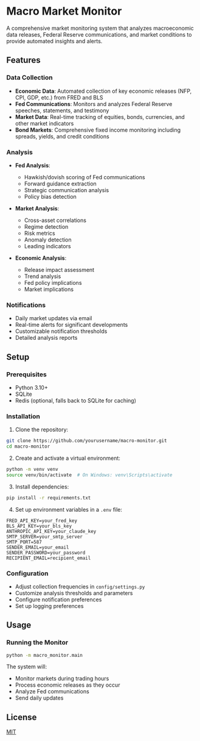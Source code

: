 # Macro Market Monitor

A comprehensive market monitoring system that analyzes macroeconomic data releases, Federal Reserve communications, and market conditions to provide automated insights and alerts.

## Features

### Data Collection
- **Economic Data**: Automated collection of key economic releases (NFP, CPI, GDP, etc.) from FRED and BLS
- **Fed Communications**: Monitors and analyzes Federal Reserve speeches, statements, and testimony
- **Market Data**: Real-time tracking of equities, bonds, currencies, and other market indicators
- **Bond Markets**: Comprehensive fixed income monitoring including spreads, yields, and credit conditions

### Analysis
- **Fed Analysis**: 
  - Hawkish/dovish scoring of Fed communications
  - Forward guidance extraction
  - Strategic communication analysis
  - Policy bias detection

- **Market Analysis**:
  - Cross-asset correlations
  - Regime detection
  - Risk metrics
  - Anomaly detection
  - Leading indicators

- **Economic Analysis**:
  - Release impact assessment
  - Trend analysis
  - Fed policy implications
  - Market implications

### Notifications
- Daily market updates via email
- Real-time alerts for significant developments
- Customizable notification thresholds
- Detailed analysis reports

## Setup

### Prerequisites
- Python 3.10+
- SQLite
- Redis (optional, falls back to SQLite for caching)

### Installation
1. Clone the repository:
```bash
git clone https://github.com/yourusername/macro-monitor.git
cd macro-monitor
```

2. Create and activate a virtual environment:
```bash
python -m venv venv
source venv/bin/activate  # On Windows: venv\Scripts\activate
```

3. Install dependencies:
```bash
pip install -r requirements.txt
```

4. Set up environment variables in a `.env` file:
```
FRED_API_KEY=your_fred_key
BLS_API_KEY=your_bls_key
ANTHROPIC_API_KEY=your_claude_key
SMTP_SERVER=your_smtp_server
SMTP_PORT=587
SENDER_EMAIL=your_email
SENDER_PASSWORD=your_password
RECIPIENT_EMAIL=recipient_email
```

### Configuration
- Adjust collection frequencies in `config/settings.py`
- Customize analysis thresholds and parameters
- Configure notification preferences
- Set up logging preferences

## Usage

### Running the Monitor
```bash
python -m macro_monitor.main
```

The system will:
- Monitor markets during trading hours
- Process economic releases as they occur
- Analyze Fed communications
- Send daily updates

## License
[MIT](https://choosealicense.com/licenses/mit/)